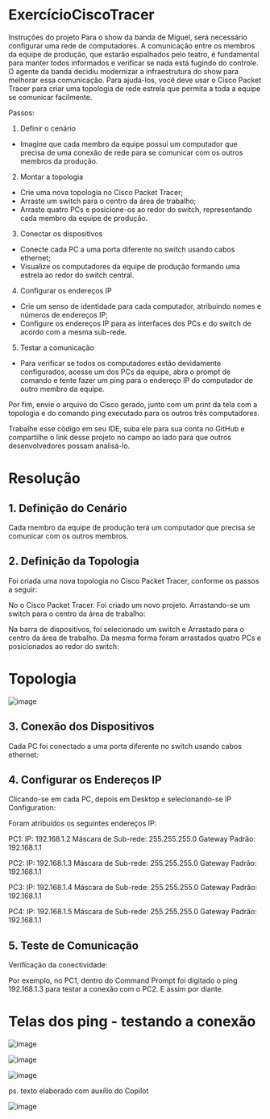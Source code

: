 # ExercícioCiscoTracer

Instruções do projeto
Para o show da banda de Miguel, será necessário configurar uma rede de computadores. A comunicação entre os membros da equipe de produção, que estarão espalhados pelo teatro, é fundamental para manter todos informados e verificar se nada está fugindo do controle. O agente da banda decidiu modernizar a infraestrutura do show para melhorar essa comunicação. Para ajudá-los, você deve usar o Cisco Packet Tracer para criar uma topologia de rede estrela que permita a toda a equipe se comunicar facilmente.

Passos:
1. Definir o cenário
- Imagine que cada membro da equipe possui um computador que precisa de uma conexão de rede para se comunicar com os outros membros da produção.

2. Montar a topologia
- Crie uma nova topologia no Cisco Packet Tracer; 
- Arraste um switch para o centro da área de trabalho; 
- Arraste quatro PCs e posicione-os ao redor do switch, representando cada membro da equipe de produção.

3. Conectar os dispositivos
- Conecte cada PC a uma porta diferente no switch usando cabos ethernet;
- Visualize os computadores da equipe de produção formando uma estrela ao redor do switch central.

4. Configurar os endereços IP
- Crie um senso de identidade para cada computador, atribuindo nomes e números de endereços IP;
- Configure os endereços IP para as interfaces dos PCs e do switch de acordo com a mesma sub-rede.

5. Testar a comunicação
- Para verificar se todos os computadores estão devidamente configurados, acesse um dos PCs da equipe, abra o prompt de comando e tente fazer um ping para o endereço IP do computador de outro membro da equipe.

Por fim, envie o arquivo do Cisco gerado, junto com um print da tela com a topologia e do comando ping executado para os outros três computadores.

Trabalhe esse código em seu IDE, suba ele para sua conta no GitHub e compartilhe o link desse projeto no campo ao lado para que outros desenvolvedores possam analisá-lo.

# Resolução

## 1. Definição do Cenário

Cada membro da equipe de produção terá um computador que precisa se comunicar com os outros membros.


## 2. Definição da Topologia

Foi criada uma nova topologia no Cisco Packet Tracer, conforme os passos a seguir:

No o Cisco Packet Tracer.
Foi criado um novo projeto.
Arrastando-se um switch para o centro da área de trabalho:

Na barra de dispositivos, foi selecionado um switch e
Arrastado para o centro da área de trabalho.
Da mesma forma foram arrastados quatro PCs e posicionados ao redor do switch:


# Topologia

![image](https://github.com/user-attachments/assets/58b65e2e-8700-430d-8aab-fbe7e98c38c4)

## 3. Conexão dos Dispositivos

Cada PC foi conectado a uma porta diferente no switch usando cabos ethernet:

## 4. Configurar os Endereços IP

Clicando-se em cada PC, depois em Desktop e selecionando-se IP Configuration:

Foram atribuídos os seguintes endereços IP:

PC1:
IP: 192.168.1.2
Máscara de Sub-rede: 255.255.255.0
Gateway Padrão: 192.168.1.1

PC2:
IP: 192.168.1.3
Máscara de Sub-rede: 255.255.255.0
Gateway Padrão: 192.168.1.1

PC3:
IP: 192.168.1.4
Máscara de Sub-rede: 255.255.255.0
Gateway Padrão: 192.168.1.1

PC4:
IP: 192.168.1.5
Máscara de Sub-rede: 255.255.255.0
Gateway Padrão: 192.168.1.1

## 5. Teste de Comunicação

Verificação da conectividade:

Por exemplo, no PC1, dentro do Command Prompt foi digitado o ping 192.168.1.3 para testar a conexão com o PC2.
E assim por diante.

# Telas dos ping - testando a conexão



![image](https://github.com/user-attachments/assets/485c4336-8c11-4b87-8e36-89afe9d9d49f)



![image](https://github.com/user-attachments/assets/7abf6c49-fcb4-4940-ad66-932b9d14cf4f)



![image](https://github.com/user-attachments/assets/b632e87b-5df3-463c-8e75-b576f89c7ea3)


ps. texto elaborado com auxílio do Copilot

![image](https://github.com/user-attachments/assets/784522f8-05ea-49fb-9afb-674c10ce0e67)

